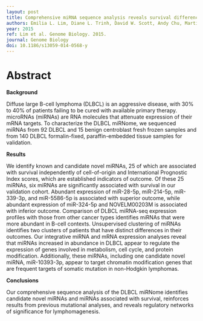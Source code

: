 ```yaml
---
layout: post
title: Comprehensive miRNA sequence analysis reveals survival differences in diffuse large B-cell lymphoma patients
authors: Emilia L. Lim, Diane L. Trinh, David W. Scott, Andy Chu, Martin Krzywinski, Yongjun Zhao, A. Gordon Robertson, Andrew J. Mungall, Jacqueline Schein, Merrill Boyle, Anja Mottok, Daisuke Ennishi, Nathalie A. Johnson, Christian Steidl, Joseph M. Connors, Ryan D. Morin, Randy D. Gascoyne, Marco A. Marra
year: 2015
ref: Lim et al. Genome Biology. 2015.
journal: Genome Biology
doi: 10.1186/s13059-014-0568-y
---
```


# Abstract

**Background**

Diffuse large B-cell lymphoma (DLBCL) is an aggressive disease, with 30% to 40% of patients failing to be cured with available primary therapy. microRNAs (miRNAs) are RNA molecules that attenuate expression of their mRNA targets. To characterize the DLBCL miRNome, we sequenced miRNAs from 92 DLBCL and 15 benign centroblast fresh frozen samples and from 140 DLBCL formalin-fixed, paraffin-embedded tissue samples for validation.

**Results**

We identify known and candidate novel miRNAs, 25 of which are associated with survival independently of cell-of-origin and International Prognostic Index scores, which are established indicators of outcome. Of these 25 miRNAs, six miRNAs are significantly associated with survival in our validation cohort. Abundant expression of miR-28-5p, miR-214-5p, miR-339-3p, and miR-5586-5p is associated with superior outcome, while abundant expression of miR-324-5p and NOVELM00203M is associated with inferior outcome. Comparison of DLBCL miRNA-seq expression profiles with those from other cancer types identifies miRNAs that were more abundant in B-cell contexts. Unsupervised clustering of miRNAs identifies two clusters of patients that have distinct differences in their outcomes. Our integrative miRNA and mRNA expression analyses reveal that miRNAs increased in abundance in DLBCL appear to regulate the expression of genes involved in metabolism, cell cycle, and protein modification. Additionally, these miRNAs, including one candidate novel miRNA, miR-10393-3p, appear to target chromatin modification genes that are frequent targets of somatic mutation in non-Hodgkin lymphomas.

**Conclusions**

Our comprehensive sequence analysis of the DLBCL miRNome identifies candidate novel miRNAs and miRNAs associated with survival, reinforces results from previous mutational analyses, and reveals regulatory networks of significance for lymphomagenesis.